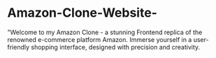 # Amazon-Clone-Website-
"Welcome to my Amazon Clone - a stunning Frontend replica of the renowned e-commerce platform Amazon. Immerse yourself in a user-friendly shopping interface, designed with precision and creativity.
